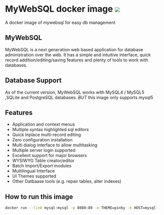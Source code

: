 # MyWebSQL docker image [![](https://images.microbadger.com/badges/image/ibandla/mywebsql.svg)](https://microbadger.com/images/ibandla/mywebsql "Get your own image badge on microbadger.com")

A docker image of mywebsql for easy db management

## MyWebSQL

MyWebSQL is a next generation web based application for database administration over the web.
It has a simple and intuitive interface, quick record addition/editing/saving features and plenty of tools to work with databases.

## Database Support

As of the current version, MyWebSQL works with MySQL4 / MySQL5 ,SQLite and PostgreSQL databases.
*BUT* this image only supports mysql5

## Features

- Application and context menus
- Multiple syntax highlighted sql editors
- Quick Inplace multi-record editing
- Zero configuration installation
- Multi dialog interface to allow multitasking
- Multiple server login supported
- Excellent support for major browsers
- WYSIWYG Table creator/editor
- Batch Import/Export modules
- Multilingual Interface
- UI Themes supported
- Other Datbaase tools (e.g. repair tables, alter indexes)

## How to run this image

```sh
docker run --link mysql:mysql -p 8080:80 -e THEME=pinky -e HOST=mysql -e SERVER=myserver ibandla/mywebsql
```
